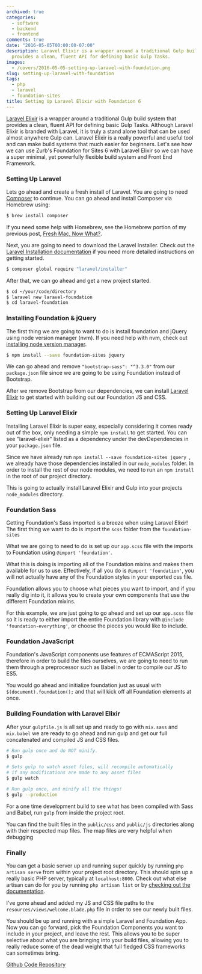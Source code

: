 ```yaml
---
archived: true
categories:
  - software
  - backend
  - frontend
comments: true
date: "2016-05-05T00:00:00-07:00"
description: Laravel Elixir is a wrapper around a traditional Gulp build system that
  provides a clean, fluent API for defining basic Gulp Tasks.
images:
  - /covers/2016-05-05-setting-up-laravel-with-foundation.png
slug: setting-up-laravel-with-foundation
tags:
  - php
  - laravel
  - foundation-sites
title: Setting Up Laravel Elixir with Foundation 6
---
```



<script>
import ImagePop from "$lib/components/ImagePop.svelte";

import img01 from "./imgs/2016-05-05-setting-up-laravel-with-foundation-01.png";
import img02 from "./imgs/2016-05-05-setting-up-laravel-with-foundation-02.png";
import img03 from "./imgs/2016-05-05-setting-up-laravel-with-foundation-03.png";
import img04 from "./imgs/2016-05-05-setting-up-laravel-with-foundation-04.png";
import img05 from "./imgs/2016-05-05-setting-up-laravel-with-foundation-05.png";
import img06 from "./imgs/2016-05-05-setting-up-laravel-with-foundation-06.png";
import img07 from "./imgs/2016-05-05-setting-up-laravel-with-foundation-07.png";
import img08 from "./imgs/2016-05-05-setting-up-laravel-with-foundation-08.png";
</script>

<ImagePop src={img01} alt="Laravel With Foundation" />


[Laravel Elixir](https://laravel.com/docs/5.2/elixir) is a wrapper around a traditional Gulp build system that provides a clean, fluent API for defining basic Gulp Tasks. Although Laravel Elixir is branded with Laravel, it is truly a stand alone tool that can be used almost anywhere Gulp can. Laravel Elixir is a really powerful and useful tool and can make build systems that much easier for beginners. Let's see how we can use Zurb's Foundation for Sites 6 with Laravel Elixir so we can have a super minimal, yet powerfully flexible build system and Front End Framework.

### Setting Up Laravel

Lets go ahead and create a fresh install of Laravel. You are going to need [Composer](https://getcomposer.org/) to continue. You can go ahead and install Composer via Homebrew using:

```bash
$ brew install composer
```

If you need some help with Homebrew, see the Homebrew portion of my previous post, [Fresh Mac, Now What?](/posts/brew-install-everything).

Next, you are going to need to download the Laravel Installer. Check out the [Laravel Installation documentation](https://laravel.com/docs/5.2) if you need more detailed instructions on getting started.

```bash
$ composer global require "laravel/installer"
```

After that, we can go ahead and get a new project started.

```bash
$ cd ~/your/code/directory
$ laravel new laravel-foundation
$ cd laravel-foundation

```

### Installing Foundation & jQuery

The first thing we are going to want to do is install foundation and jQuery using node version manager (nvm). If you need help with nvm, check out [installing node version manager](http://blog.eventfarm.com/developers/fresh-mac-now-what-brew-install-everything#node-version-manager-nvm).

```bash
$ npm install --save foundation-sites jquery
```

We can go ahead and remove `"bootstrap-sass": "^3.3.0"` from our `package.json` file since we are going to be using Foundation instead of Bootstrap.

After we remove Bootstrap from our dependencies, we can install [Laravel Elixir](https://laravel.com/docs/5.2/elixir) to get started with building out our Foundation JS and CSS.

### Setting Up Laravel Elixir

Installing Laravel Elixir is super easy, especially considering it comes ready out of the box, only needing a simple `npm install` to get started. You can see "laravel-elixir" listed as a dependency under the devDependencies in your `package.json` file.


<ImagePop src={img02} alt="package.json file" />

Since we have already run `npm install --save foundation-sites jquery `, we already have those dependencies installed in our `node_modules` folder. In order to install the rest of our node modules, we need to run an `npm install` in the root of our project directory.

This is going to actually install Laravel Elixir and Gulp into your projects `node_modules` directory.

### Foundation Sass

Getting Foundation's Sass imported is a breeze when using Laravel Elixir! The first thing we want to do is import the `scss` folder from the `foundation-sites`

<ImagePop src={img03} alt="gulpfile sass only" />

What we are going to need to do is set up our `app.scss` file with the imports to Foundation using `@import 'foundation'`.

What this is doing is importing all of the Foundation mixins and makes them available for us to use. Effectively, if all you do is `@import 'foundation'`, you will not actually have any of the Foundation styles in your exported css file.

Foundation allows you to choose what pieces you want to import, and if you really dig into it, it allows you to create your own components that use the different Foundation mixins.

For this example, we are just going to go ahead and set up our `app.scss` file so it is ready to either import the entire Foundation library with `@include 'foundation-everything'`, or choose the pieces you would like to include.

<ImagePop src={img04} alt="app.scss file" />

### Foundation JavaScript

Foundation's JavaScript components use features of ECMAScript 2015, therefore in order to build the files ourselves, we are going to need to run them through a preprocessor such as Babel in order to compile our JS to ES5.

<ImagePop src={img05} alt="gulpfile sass and js" />

You would go ahead and initialize foundation just as usual with `$(document).foundation();` and that will kick off all Foundation elements at once.

### Building Foundation with Laravel Elixir

After your `gulpfile.js` is all set up and ready to go with `mix.sass` and `mix.babel` we are ready to go ahead and run gulp and get our full concatenated and compiled JS and CSS files.

```bash
# Run gulp once and do NOT minify.
$ gulp

# Sets gulp to watch asset files, will recompile automatically
# if any modifications are made to any asset files
$ gulp watch

# Run gulp once, and minify all the things!
$ gulp --production
```

For a one time development build to see what has been compiled with Sass and Babel, run `gulp` from inside the project root.

<ImagePop src={img06} alt="gulp building production" />

You can find the built files in the `public/css` and `public/js` directories along with their respected map files. The map files are very helpful when debugging

### Finally

You can get a basic server up and running super quickly by running `php artisan serve` from within your project root directory. This should spin up a really basic PHP server, typically at `localhost:8000`. Check out what else artisan can do for you by running `php artisan list` or by [checking out the documentation](https://laravel.com/docs/5.2/artisan).

<ImagePop src={img07} alt="artisan serve" />

I've gone ahead and added my JS and CSS file paths to the `resources/views/welcome.blade.php` file in order to see our newly built files.

<ImagePop src={img08} alt="inspector with foundation" />

You should be up and running with a simple Laravel and Foundation App. Now you can go forward, pick the Foundation Components you want to include in your project, and leave the rest. This allows you to be super selective about what you are bringing into your build files, allowing you to really reduce some of the dead weight that full fledged CSS frameworks can sometimes bring.

[Github Code Repository](https://github.com/jasonraimondi/laravel-5-foundation-6)
